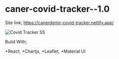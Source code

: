 # caner-covid-tracker--1.0

Site link; https://canerdemir-covid-tracker.netlify.app/


![Covid Tracker SS](https://user-images.githubusercontent.com/96390657/161711237-c5482cd7-5478-4f24-936b-1dd82abadfdc.jpg)



Build With;

+React, +Chartjs, +Leaflet, +Material UI


